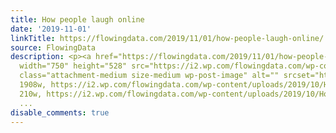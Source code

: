```yaml
---
title: How people laugh online
date: '2019-11-01'
linkTitle: https://flowingdata.com/2019/11/01/how-people-laugh-online/
source: FlowingData
description: <p><a href="https://flowingdata.com/2019/11/01/how-people-laugh-online/"><img
  width="750" height="528" src="https://i2.wp.com/flowingdata.com/wp-content/uploads/2019/10/How-people-laugh-online.png?fit=750%2C528&amp;ssl=1"
  class="attachment-medium size-medium wp-post-image" alt="" srcset="https://i2.wp.com/flowingdata.com/wp-content/uploads/2019/10/How-people-laugh-online.png?w=1908&amp;ssl=1
  1908w, https://i2.wp.com/flowingdata.com/wp-content/uploads/2019/10/How-people-laugh-online.png?resize=210%2C148&amp;ssl=1
  210w, https://i2.wp.com/flowingdata.com/wp-content/uploads/2019/10/How-people-laug
  ...
disable_comments: true
---
```

<p><a href="https://flowingdata.com/2019/11/01/how-people-laugh-online/"><img width="750" height="528" src="https://i2.wp.com/flowingdata.com/wp-content/uploads/2019/10/How-people-laugh-online.png?fit=750%2C528&amp;ssl=1" class="attachment-medium size-medium wp-post-image" alt="" srcset="https://i2.wp.com/flowingdata.com/wp-content/uploads/2019/10/How-people-laugh-online.png?w=1908&amp;ssl=1 1908w, https://i2.wp.com/flowingdata.com/wp-content/uploads/2019/10/How-people-laugh-online.png?resize=210%2C148&amp;ssl=1 210w, https://i2.wp.com/flowingdata.com/wp-content/uploads/2019/10/How-people-laug ...